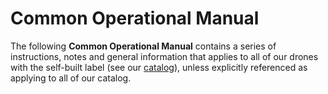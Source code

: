 # Common Operational Manual

The following **Common Operational Manual** contains a series of instructions, notes and general information that applies to all of our drones with the self-built label (see our [catalog](https://drones.eolab.de/#catalog)), unless explicitly referenced as applying to all of our catalog.
